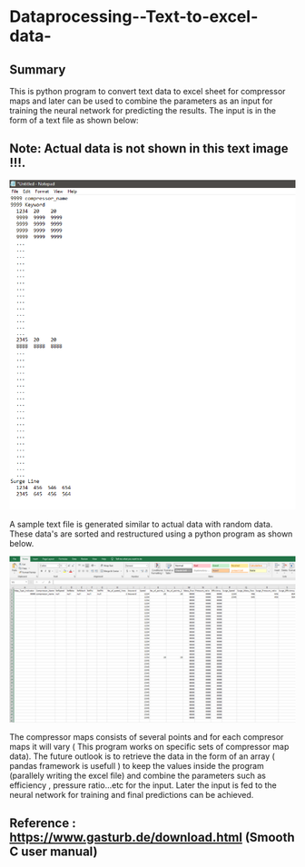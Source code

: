 # Dataprocessing--Text-to-excel-data-
## Summary
This is python program to convert text data to excel sheet for compressor maps and later can be used to combine the parameters as an input for training the neural network for predicting the results.
The input is in the form of a text file as shown below:
## Note: Actual data is not shown in this text image !!!. 

![](Textdata.png)

A sample text file is generated similar to  actual data with random data. These data's are sorted and restructured using a python program as shown below.

![](Exceldata.png)

The compressor maps consists of several points and for each compresor maps it will vary ( This program works on specific sets of compressor map data). 
The future outlook is to retrieve the data in the form of an array ( pandas framework is usefull ) to keep  the values inside the program (parallely writing the excel file) and combine the parameters such as efficiency , pressure ratio...etc for the input. 
Later the input is fed to the neural network for training and final predictions can be achieved.

## Reference : https://www.gasturb.de/download.html (Smooth C user manual)
